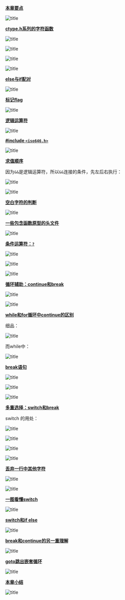 **<u>本章要点</u>**

![title](https://leanote.com/api/file/getImage?fileId=5e5a976bab644131960039ea)

**<u>ctype.h系列的字符函数</u>**


![title](https://leanote.com/api/file/getImage?fileId=5e5b6872ab64411fcb0022bb)

![title](https://leanote.com/api/file/getImage?fileId=5e5b6c59ab64411fcb00236f)

![title](https://leanote.com/api/file/getImage?fileId=5e5b6ccdab64411fcb002389)

![title](https://leanote.com/api/file/getImage?fileId=5e5b6d15ab64411fcb00239b)

**<u>else与if配对</u>**

![title](https://leanote.com/api/file/getImage?fileId=5e5b7246ab64411fcb002499)

**<u>标记flag</u>**

![title](https://leanote.com/api/file/getImage?fileId=5e5b7714ab644121d1002614)


**<u>逻辑运算符</u>**

![title](https://leanote.com/api/file/getImage?fileId=5e5b7cf7ab64411fcb002673)


**<u>#include `<iso646.h>`</u>**

![title](https://leanote.com/api/file/getImage?fileId=5e5b7d91ab64411fcb00269b)

**<u>求值顺序</u>**

因为`&&`是逻辑运算符，所以`&&`连接的条件，先左后右执行：

![title](https://leanote.com/api/file/getImage?fileId=5e5b893bab64411fcb0028cc)

![title](https://leanote.com/api/file/getImage?fileId=5e5b89ebab64411fcb0028e7)

**<u>空白字符的判断</u>**

![title](https://leanote.com/api/file/getImage?fileId=5e5b9146ab644121d1002b40)

**<u>一些包含函数原型的头文件</u>**

![title](https://leanote.com/api/file/getImage?fileId=5e5b923cab64411fcb002a5b)


**<u>条件运算符：`?`</u>**


![title](https://leanote.com/api/file/getImage?fileId=5e5b9345ab64411fcb002a8a)

![title](https://leanote.com/api/file/getImage?fileId=5e5b9360ab644121d1002b9f)

![title](https://leanote.com/api/file/getImage?fileId=5e5b94abab64411fcb002acc)


**<u>循环辅助：continue和break</u>**

![title](https://leanote.com/api/file/getImage?fileId=5e5b9525ab64411fcb002ae7)

![title](https://leanote.com/api/file/getImage?fileId=5e5b9562ab64411fcb002af7)

**<u>while和for循环中continue的区别</u>**

细品：

![title](https://leanote.com/api/file/getImage?fileId=5e5c7a0eab64411fcb005462)

而while中：

![title](https://leanote.com/api/file/getImage?fileId=5e5c7a6aab644121d100550f)



**<u>break语句</u>**


![title](https://leanote.com/api/file/getImage?fileId=5e5c7b32ab644121d1005537)


![title](https://leanote.com/api/file/getImage?fileId=5e5c7cd8ab64411fcb0054e6)

![title](https://leanote.com/api/file/getImage?fileId=5e5c7dbcab644121d10055ce)

**<u>多重选择：switch和break</u>**

switch 的用处：

![title](https://leanote.com/api/file/getImage?fileId=5e5c7e8fab644121d10055f2)

![title](https://leanote.com/api/file/getImage?fileId=5e5c8119ab64411fcb0055c4)

![title](https://leanote.com/api/file/getImage?fileId=5e5c81a0ab644121d100567f)

![title](https://leanote.com/api/file/getImage?fileId=5e5c8214ab64411fcb0055fc)

**<u>丢弃一行中其他字符</u>**

![title](https://leanote.com/api/file/getImage?fileId=5e5c8285ab64411fcb00560c)

![title](https://leanote.com/api/file/getImage?fileId=5e5c82afab644121d10056c3)


**<u>一图看懂switch</u>**

![title](https://leanote.com/api/file/getImage?fileId=5e5c874fab64411fcb0056fe)


**<u>switch和if else</u>**

![title](https://leanote.com/api/file/getImage?fileId=5e5c8830ab644121d10057be)

**<u>break和continue的另一重理解</u>**

![title](https://leanote.com/api/file/getImage?fileId=5e5c8907ab64411fcb005755)


**<u>goto跳出嵌套循环</u>**


![title](https://leanote.com/api/file/getImage?fileId=5e5c89b7ab64411fcb005776)


**<u>本章小结</u>**

![title](https://leanote.com/api/file/getImage?fileId=5e5c8a82ab644121d1005821)